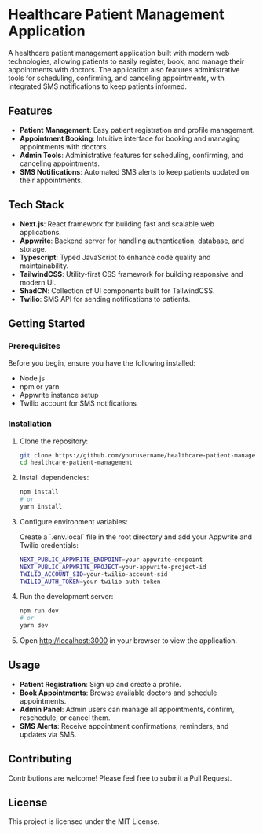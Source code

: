 # Healthcare Patient Management Application

A healthcare patient management application built with modern web technologies, allowing patients to easily register, book, and manage their appointments with doctors. The application also features administrative tools for scheduling, confirming, and canceling appointments, with integrated SMS notifications to keep patients informed.

## Features

-   **Patient Management**: Easy patient registration and profile management.
-   **Appointment Booking**: Intuitive interface for booking and managing appointments with doctors.
-   **Admin Tools**: Administrative features for scheduling, confirming, and canceling appointments.
-   **SMS Notifications**: Automated SMS alerts to keep patients updated on their appointments.

## Tech Stack

-   **Next.js**: React framework for building fast and scalable web applications.
-   **Appwrite**: Backend server for handling authentication, database, and storage.
-   **Typescript**: Typed JavaScript to enhance code quality and maintainability.
-   **TailwindCSS**: Utility-first CSS framework for building responsive and modern UI.
-   **ShadCN**: Collection of UI components built for TailwindCSS.
-   **Twilio**: SMS API for sending notifications to patients.

## Getting Started

### Prerequisites

Before you begin, ensure you have the following installed:

-   Node.js
-   npm or yarn
-   Appwrite instance setup
-   Twilio account for SMS notifications

### Installation

1. Clone the repository:

    ```bash
    git clone https://github.com/yourusername/healthcare-patient-management.git
    cd healthcare-patient-management
    ```

2. Install dependencies:

    ```bash
    npm install
    # or
    yarn install
    ```

3. Configure environment variables:

    Create a \`.env.local\` file in the root directory and add your Appwrite and Twilio credentials:

    ```bash
    NEXT_PUBLIC_APPWRITE_ENDPOINT=your-appwrite-endpoint
    NEXT_PUBLIC_APPWRITE_PROJECT=your-appwrite-project-id
    TWILIO_ACCOUNT_SID=your-twilio-account-sid
    TWILIO_AUTH_TOKEN=your-twilio-auth-token
    ```

4. Run the development server:

    ```bash
    npm run dev
    # or
    yarn dev
    ```

5. Open [http://localhost:3000](http://localhost:3000) in your browser to view the application.

## Usage

-   **Patient Registration**: Sign up and create a profile.
-   **Book Appointments**: Browse available doctors and schedule appointments.
-   **Admin Panel**: Admin users can manage all appointments, confirm, reschedule, or cancel them.
-   **SMS Alerts**: Receive appointment confirmations, reminders, and updates via SMS.

## Contributing

Contributions are welcome! Please feel free to submit a Pull Request.

## License

This project is licensed under the MIT License.
